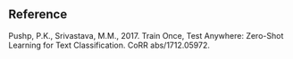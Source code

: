## Reference
Pushp, P.K., Srivastava, M.M., 2017. Train Once, Test Anywhere: Zero-Shot Learning for Text Classification. CoRR abs/1712.05972.